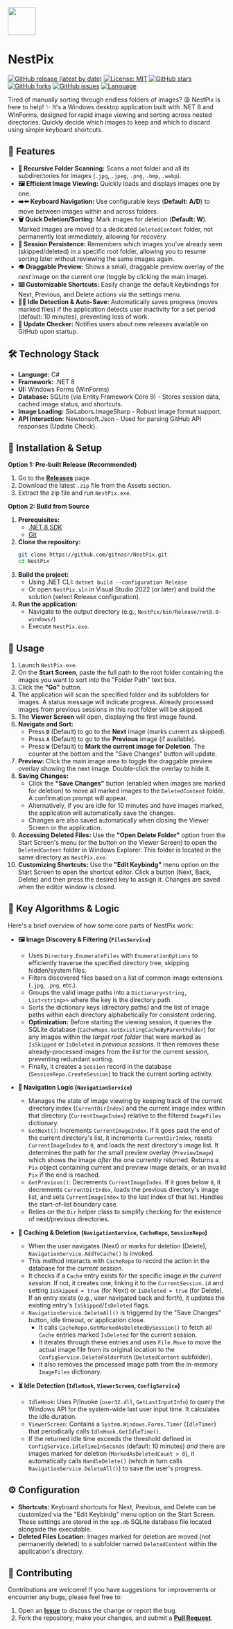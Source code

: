 
<img width="64" height="64" src="https://github.com/user-attachments/assets/e20e9f75-766d-44b5-83da-c0949ad587b2"/>

# NestPix 

[![GitHub release (latest by date)](https://img.shields.io/github/v/release/gitnasr/NestPix)](https://github.com/gitnasr/NestPix/releases/latest)
[![License: MIT](https://img.shields.io/badge/License-MIT-yellow.svg)](https://opensource.org/licenses/MIT) 
[![GitHub stars](https://img.shields.io/github/stars/gitnasr/NestPix?style=social)](https://github.com/gitnasr/NestPix/stargazers)
[![GitHub forks](https://img.shields.io/github/forks/gitnasr/NestPix?style=social)](https://github.com/gitnasr/NestPix/network/members)
[![GitHub issues](https://img.shields.io/github/issues/gitnasr/NestPix)](https://github.com/gitnasr/NestPix/issues)
[![Language](https://img.shields.io/github/languages/top/gitnasr/NestPix)](https://github.com/gitnasr/NestPix)

Tired of manually sorting through endless folders of images? 😩 NestPix is here to help! ✨ It's a Windows desktop application built with .NET 8 and WinForms, designed for rapid image viewing and sorting across nested directories. Quickly decide which images to keep and which to discard using simple keyboard shortcuts.

## 🌟 Features

*   **📂 Recursive Folder Scanning:** Scans a root folder and all its subdirectories for images (`.jpg`, `.jpeg`, `.png`, `.bmp`, `.webp`).
*   **🖼️ Efficient Image Viewing:** Quickly loads and displays images one by one.
*   **➡️⬅️ Keyboard Navigation:** Use configurable keys (**Default: A/D**) to move between images within and across folders.
*   **🗑️ Quick Deletion/Sorting:** Mark images for deletion (**Default: W**). Marked images are moved to a dedicated `DeletedContent` folder, not permanently lost immediately, allowing for recovery.
*   **💾 Session Persistence:** Remembers which images you've already seen (skipped/deleted) in a specific root folder, allowing you to resume sorting later without reviewing the same images again.
*   **👁️ Draggable Preview:** Shows a small, draggable preview overlay of the *next* image on the current one (toggle by clicking the main image).
*   **⌨️ Customizable Shortcuts:** Easily change the default keybindings for Next, Previous, and Delete actions via the settings menu.
*   **🚶‍♂️ Idle Detection & Auto-Save:** Automatically saves progress (moves marked files) if the application detects user inactivity for a set period (default: 10 minutes), preventing loss of work.
*   **🔄 Update Checker:** Notifies users about new releases available on GitHub upon startup.



## 🛠️ Technology Stack

*   **Language:** C#
*   **Framework:** .NET 8
*   **UI:** Windows Forms (WinForms)
*   **Database:** SQLite (via Entity Framework Core 9) - Stores session data, cached image status, and shortcuts.
*   **Image Loading:** SixLabors.ImageSharp - Robust image format support.
*   **API Interaction:** Newtonsoft.Json - Used for parsing GitHub API responses (Update Check).

## 🚀 Installation & Setup

**Option 1: Pre-built Release (Recommended)**

1.  Go to the [**Releases**](https://github.com/gitnasr/NestPix/releases/latest) page.
2.  Download the latest `.zip` file from the Assets section.
3.  Extract the zip file and run `NestPix.exe`.

**Option 2: Build from Source**

1.  **Prerequisites:**
    *   [.NET 8 SDK](https://dotnet.microsoft.com/download/dotnet/8.0)
    *   [Git](https://git-scm.com/downloads)
2.  **Clone the repository:**
    ```bash
    git clone https://github.com/gitnasr/NestPix.git
    cd NestPix
    ```
3.  **Build the project:**
    *   Using .NET CLI: `dotnet build --configuration Release`
    *   Or open `NestPix.sln` in Visual Studio 2022 (or later) and build the solution (select Release configuration).
4.  **Run the application:**
    *   Navigate to the output directory (e.g., `NestPix/bin/Release/net8.0-windows/`)
    *   Execute `NestPix.exe`.

## 📖 Usage

1.  Launch `NestPix.exe`.
2.  On the **Start Screen**, paste the full path to the root folder containing the images you want to sort into the "Folder Path" text box.
3.  Click the **"Go"** button.
4.  The application will scan the specified folder and its subfolders for images. A status message will indicate progress. Already processed images from previous sessions in this root folder will be skipped.
5.  The **Viewer Screen** will open, displaying the first image found.
6.  **Navigate and Sort:**
    *   Press **`D`** (Default) to go to the **Next** image (marks current as skipped).
    *   Press **`A`** (Default) to go to the **Previous** image (if available).
    *   Press **`W`** (Default) to **Mark the current image for Deletion**. The counter at the bottom and the "Save Changes" button will update.
7.  **Preview:** Click the main image area to toggle the draggable preview overlay showing the next image. Double-click the overlay to hide it.
8.  **Saving Changes:**
    *   Click the **"Save Changes"** button (enabled when images are marked for deletion) to move all marked images to the `DeletedContent` folder. A confirmation prompt will appear.
    *   Alternatively, if you are idle for 10 minutes and have images marked, the application will automatically save the changes.
    *   Changes are also saved automatically when closing the Viewer Screen or the application.
9.  **Accessing Deleted Files:** Use the **"Open Delete Folder"** option from the Start Screen's menu (or the button on the Viewer Screen) to open the `DeletedContent` folder in Windows Explorer. This folder is located in the same directory as `NestPix.exe`.
10. **Customizing Shortcuts:** Use the **"Edit Keybindg"** menu option on the Start Screen to open the shortcut editor. Click a button (Next, Back, Delete) and then press the desired key to assign it. Changes are saved when the editor window is closed.

## 🧠 Key Algorithms & Logic

Here's a brief overview of how some core parts of NestPix work:

*   **🖼️ Image Discovery & Filtering (`FilesService`)**
    *   Uses `Directory.EnumerateFiles` with `EnumerationOptions` to efficiently traverse the specified directory tree, skipping hidden/system files.
    *   Filters discovered files based on a list of common image extensions (`.jpg`, `.png`, etc.).
    *   Groups the valid image paths into a `Dictionary<string, List<string>>` where the key is the directory path.
    *   Sorts the dictionary keys (directory paths) and the list of image paths within each directory alphabetically for consistent ordering.
    *   **Optimization:** Before starting the viewing session, it queries the SQLite database (`CacheRepo.GetExistingCacheByParentFolder`) for any images within the *target root folder* that were marked as `IsSkipped` or `IsDeleted` in *previous sessions*. It then removes these already-processed images from the list for the current session, preventing redundant sorting.
    *   Finally, it creates a `Session` record in the database (`SessionRepo.CreateSession`) to track the current sorting activity.

*   **🧭 Navigation Logic (`NavigationService`)**
    *   Manages the state of image viewing by keeping track of the current directory index (`CurrentDirIndex`) and the current image index within that directory (`CurrentImageIndex`) relative to the filtered `ImageFiles` dictionary.
    *   `GetNext()`: Increments `CurrentImageIndex`. If it goes past the end of the current directory's list, it increments `CurrentDirIndex`, resets `CurrentImageIndex` to `0`, and loads the next directory's image list. It determines the path for the small preview overlay (`PreviewImage`) which shows the image *after* the one currently returned. Returns a `Pix` object containing current and preview image details, or an invalid `Pix` if the end is reached.
    *   `GetPrevious()`: Decrements `CurrentImageIndex`. If it goes below `0`, it decrements `CurrentDirIndex`, loads the previous directory's image list, and sets `CurrentImageIndex` to the *last* index of that list. Handles the start-of-list boundary case.
    *   Relies on the `Dir` helper class to simplify checking for the existence of next/previous directories.

*   **💾 Caching & Deletion (`NavigationService`, `CacheRepo`, `SessionRepo`)**
    *   When the user navigates (Next) or marks for deletion (Delete), `NavigationService.AddToCache()` is invoked.
    *   This method interacts with `CacheRepo` to record the action in the database for the *current session*.
    *   It checks if a `Cache` entry exists for the specific image *in the current session*. If not, it creates one, linking it to the `CurrentSession.id` and setting `IsSkipped = true` (for Next) or `IsDeleted = true` (for Delete). If an entry exists (e.g., user navigated back and forth), it updates the existing entry's `IsSkipped`/`IsDeleted` flags.
    *   `NavigationService.DeleteAll()` is triggered by the "Save Changes" button, idle timeout, or application close.
        *   It calls `CacheRepo.GetMarkedAsDeletedBySession()` to fetch all `Cache` entries marked `IsDeleted` for the current session.
        *   It iterates through these entries and uses `File.Move` to move the actual image file from its original location to the `ConfigService.DeleteFolderPath` (`DeletedContent` subfolder).
        *   It also removes the processed image path from the in-memory `ImageFiles` dictionary.

*   **⏳ Idle Detection (`IdleHook`, `ViewerScreen`, `ConfigService`)**
    *   `IdleHook`: Uses P/Invoke (`user32.dll`, `GetLastInputInfo`) to query the Windows API for the system-wide last user input time. It calculates the idle duration.
    *   `ViewerScreen`: Contains a `System.Windows.Forms.Timer` (`IdleTimer`) that periodically calls `IdleHook.GetIdleTime()`.
    *   If the returned idle time exceeds the threshold defined in `ConfigService.IdleTimeInSeconds` (default: 10 minutes) *and* there are images marked for deletion (`MarkedAsDeletedCount > 0`), it automatically calls `HandleDelete()` (which in turn calls `NavigationService.DeleteAll()`) to save the user's progress.

## ⚙️ Configuration

*   **Shortcuts:** Keyboard shortcuts for Next, Previous, and Delete can be customized via the "Edit Keybindg" menu option on the Start Screen. These settings are stored in the `app.db` SQLite database file located alongside the executable.
*   **Deleted Files Location:** Images marked for deletion are moved (not permanently deleted) to a subfolder named `DeletedContent` within the application's directory.

## 🤝 Contributing

Contributions are welcome! If you have suggestions for improvements or encounter any bugs, please feel free to:

1.  Open an [**Issue**](https://github.com/gitnasr/NestPix/issues) to discuss the change or report the bug.
2.  Fork the repository, make your changes, and submit a [**Pull Request**](https://github.com/gitnasr/NestPix/pulls).

